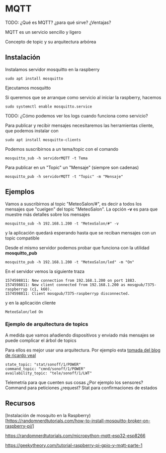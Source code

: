 # MQTT

TODO: ¿Qué es MQTT? ¿para qué sirve? ¿Ventajas?

MQTT es un servicio sencillo y ligero



Concepto de topic y su arquitectura arbórea
## Instalación

Instalamos servidor mosquitto en la raspberry

```
sudo apt install mosquitto
```

Ejecutamos mosquitto 


Si queremos que se arranque como servicio al iniciar la raspberry, hacemos

```
sudo systemctl enable mosquitto.service
```



TODO: ¿Cómo podemos ver los logs cuando funciona como servicio?

Para publicar y recibir mensajes necesitaremos las herramientas cliente, que podemos instalar con

```
sudo apt install mosquitto-clients
```


Podemos suscribirnos a un tema/topic con el comando 

```
mosquitto_sub -h servidorMQTT -t Tema
``` 

Para publicar en un "Topic" un "Mensaje" (siempre son cadenas)

```
mosquitto_pub -h servidorMQTT -t "Topic" -m "Mensaje"
```




## Ejemplos

Vamos a suscribirnos al topic "MeteoSalon/#", es decir a todos los mensajes que "cuelgen" del topic "MeteoSalon".
La opción **-v** es para que muestre más detalles sobre los mensajes

```
mosquitto_sub -h 192.168.1.200 -t "MeteoSalon/#" -v

```

y la aplicación quedará esperando hasta que se reciban mensajes con un topic compatible

Desde el mismo servidor podemos probar que funciona con la utilidad **mosquitto_pub**

```
mosquitto_pub -h 192.168.1.200 -t "MeteoSalon/led" -m "On"
```

En el servidor vemos la siguiente traza

```
1574598811: New connection from 192.168.1.200 on port 1883.
1574598811: New client connected from 192.168.1.200 as mosqpub/7375-raspberryp (c1, k60).
1574598811: Client mosqpub/7375-raspberryp disconnected.
```

y en la aplicación cliente

```
MeteoSalon/led On
```

### Ejemplo de arquitectura de topics

A medida que vamos añadiendo dispositivos y enviado más mensajes se puede complicar el árbol de topics

Para ellos es mejor usar una arquitectura. Por ejemplo esta [tomada del blog de ricardo veal](https://ricveal.com/blog/sonoff-mqtt/)


    state_topic: "stat/sonoff/1/POWER"
    command_topic: "cmnd/sonoff/1/POWER"
    availability_topic: "tele/sonoff/1/LWT"

Telemetría para que cuenten sus cosas ¿Por ejemplo los sensores?
Command para peticiones ¿request?
Stat para confirmaciones de estados




## Recursos

[Instalación de mosquito en la Raspberry)[https://randomnerdtutorials.com/how-to-install-mosquitto-broker-on-raspberry-pi/]

https://randomnerdtutorials.com/micropython-mqtt-esp32-esp8266

https://geekytheory.com/tutorial-raspberry-pi-gpio-y-mqtt-parte-1
